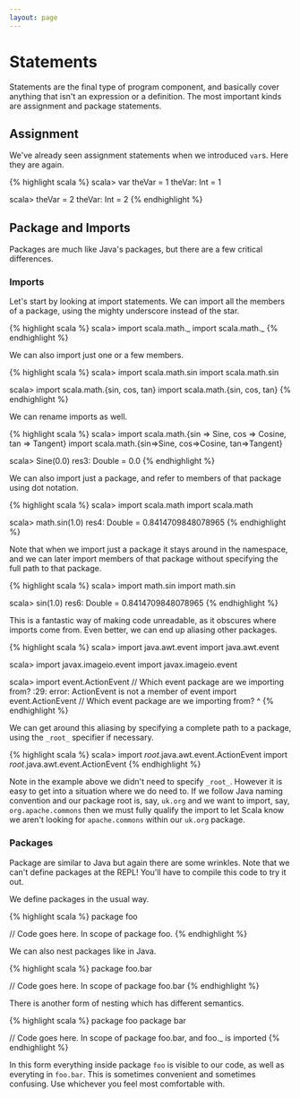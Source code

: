 ```yaml
---
layout: page
---
```


# Statements

Statements are the final type of program component, and basically cover anything that isn't an expression or a definition. The most important kinds are assignment and package statements.

## Assignment

We've already seen assignment statements when we introduced `var`s. Here they are again.

{% highlight scala %}
scala> var theVar = 1
theVar: Int = 1

scala> theVar = 2
theVar: Int = 2
{% endhighlight %}

## Package and Imports

Packages are much like Java's packages, but there are a few critical differences.

### Imports

Let's start by looking at import statements. We can import all the members of a package, using the mighty underscore instead of the star.

{% highlight scala %}
scala> import scala.math._
import scala.math._
{% endhighlight %}

We can also import just one or a few members.

{% highlight scala %}
scala> import scala.math.sin
import scala.math.sin

scala> import scala.math.{sin, cos, tan}
import scala.math.{sin, cos, tan}
{% endhighlight %}

We can rename imports as well.

{% highlight scala %}
scala> import scala.math.{sin => Sine, cos => Cosine, tan => Tangent}
import scala.math.{sin=>Sine, cos=>Cosine, tan=>Tangent}

scala> Sine(0.0)
res3: Double = 0.0
{% endhighlight %}

We can also import just a package, and refer to members of that package using dot notation.

{% highlight scala %}
scala> import scala.math
import scala.math

scala> math.sin(1.0)
res4: Double = 0.8414709848078965
{% endhighlight %}

Note that when we import just a package it stays around in the namespace, and we can later import members of that package without specifying the full path to that package.

{% highlight scala %}
scala> import math.sin
import math.sin

scala> sin(1.0)
res6: Double = 0.8414709848078965
{% endhighlight %}

This is a fantastic way of making code unreadable, as it obscures where imports come from. Even better, we can end up aliasing other packages.

{% highlight scala %}
scala> import java.awt.event
import java.awt.event

scala> import javax.imageio.event
import javax.imageio.event

scala> import event.ActionEvent // Which event package are we importing from?
<console>:29: error: ActionEvent is not a member of event
       import event.ActionEvent // Which event package are we importing from?
              ^
{% endhighlight %}

We can get around this aliasing by specifying a complete path to a package, using the `_root_` specifier if necessary.

{% highlight scala %}
scala> import _root_.java.awt.event.ActionEvent
import _root_.java.awt.event.ActionEvent
{% endhighlight %}

Note in the example above we didn't need to specify `_root_`. However it is easy to get into a situation where we do need to. If we follow Java naming convention and our package root is, say, `uk.org` and we want to import, say, `org.apache.commons` then we must fully qualify the import to let Scala know we aren't looking for `apache.commons` within our `uk.org` package.

### Packages

Package are similar to Java but again there are some wrinkles. Note that we can't define packages at the REPL! You'll have to compile this code to try it out.

We define packages in the usual way.

{% highlight scala %}
package foo

// Code goes here. In scope of package foo.
{% endhighlight %}

We can also nest packages like in Java.

{% highlight scala %}
package foo.bar

// Code goes here. In scope of package foo.bar
{% endhighlight %}

There is another form of nesting which has different semantics.

{% highlight scala %}
package foo
package bar

// Code goes here. In scope of package foo.bar, and foo._ is imported
{% endhighlight %}

In this form everything inside package `foo` is visible to our code, as well as everyting in `foo.bar`. This is sometimes convenient and sometimes confusing. Use whichever you feel most comfortable with.
